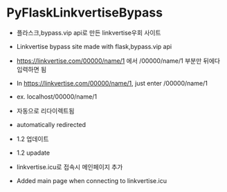 # PyFlaskLinkvertiseBypass

- 플라스크,bypass.vip api로 만든 linkvertise우회 사이트
- Linkvertise bypass site made with flask,bypass.vip api
- https://linkvertise.com/00000/name/1 에서 /00000/name/1 부분만 뒤에다 입력하면 됨
- In https://linkvertise.com/00000/name/1, just enter /00000/name/1 
- ex. localhost/00000/name/1 
- 자동으로 리다이렉트됨
- automatically redirected

- 1.2 업데이트
- 1.2 upadate
- linkvertise.icu로 접속시 메인페이지 추가 
- Added main page when connecting to linkvertise.icu
